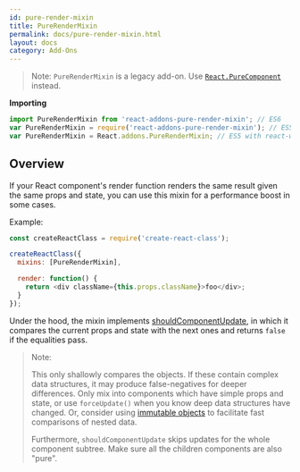 ```yaml
---
id: pure-render-mixin
title: PureRenderMixin
permalink: docs/pure-render-mixin.html
layout: docs
category: Add-Ons
---
```


> Note:
> `PureRenderMixin` is a legacy add-on. Use [`React.PureComponent`](/react/docs/react-api.html#react.purecomponent) instead.

**Importing**

```javascript
import PureRenderMixin from 'react-addons-pure-render-mixin'; // ES6
var PureRenderMixin = require('react-addons-pure-render-mixin'); // ES5 with npm
var PureRenderMixin = React.addons.PureRenderMixin; // ES5 with react-with-addons.js
```

## Overview

If your React component's render function renders the same result given the same props and state, you can use this mixin for a performance boost in some cases.

Example:

```js
const createReactClass = require('create-react-class');

createReactClass({
  mixins: [PureRenderMixin],

  render: function() {
    return <div className={this.props.className}>foo</div>;
  }
});
```

Under the hood, the mixin implements [shouldComponentUpdate](/react/docs/component-specs.html#updating-shouldcomponentupdate), in which it compares the current props and state with the next ones and returns `false` if the equalities pass.

> Note:
>
> This only shallowly compares the objects. If these contain complex data structures, it may produce false-negatives for deeper differences. Only mix into components which have simple props and state, or use `forceUpdate()` when you know deep data structures have changed. Or, consider using [immutable objects](https://facebook.github.io/immutable-js/) to facilitate fast comparisons of nested data.
>
> Furthermore, `shouldComponentUpdate` skips updates for the whole component subtree. Make sure all the children components are also "pure".
